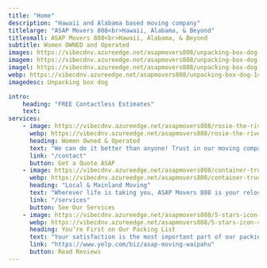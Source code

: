 ```yaml
---
title: "Home"
description: "Hawaii and Alabama based moving company"
titlelarge: "ASAP Movers 808<br>Hawaii, Alabama, & Beyond"
titlesmall: ASAP Movers 808<br>Hawaii, Alabama, & Beyond
subtitle: Women OWNED and Operated
images: https://vibecdnv.azureedge.net/asapmovers808/unpacking-box-dog-450.jpg
imagem: https://vibecdnv.azureedge.net/asapmovers808/unpacking-box-dog-1440.jpg
imagel: https://vibecdnv.azureedge.net/asapmovers808/unpacking-box-dog-1920.jpg
webp: https://vibecdnv.azureedge.net/asapmovers808/unpacking-box-dog-1440.webp
imagedesc: Unpacking box dog

intro:
    heading: "FREE Contactless Estimates" 
    text: 
services:
    - image: https://vibecdnv.azureedge.net/asapmovers808/rosie-the-riveter-icon-417x417.png
      webp: https://vibecdnv.azureedge.net/asapmovers808/rosie-the-riveter-icon-417x417.webp
      heading: Women Owned & Operated
      text: "We can do it better than anyone! Trust in our moving company’s experience and passion to keep you and your life moving forward."
      link: "/contact"
      button: Get a Quote ASAP
    - image: https://vibecdnv.azureedge.net/asapmovers808/container-truck-icon-417x417.png
      webp: https://vibecdnv.azureedge.net/asapmovers808/container-truck-icon-417x417.webp
      heading: "Local & Mainland Moving" 
      text: "Wherever life is taking you, ASAP Movers 808 is your relocation company. We’ll pack your belongings and ship them where they need to be so you can focus on the important things."
      link: "/services"
      button: See Our Services
    - image: https://vibecdnv.azureedge.net/asapmovers808/5-stars-icon-417x417.png
      webp: https://vibecdnv.azureedge.net/asapmovers808/5-stars-icon-417x417.webp
      heading: You’re First on Our Packing List
      text: "Your satisfaction is the most important part of our packing list! Customer service is our priority so you can enjoy a stress-free moving experience."
      link: "https://www.yelp.com/biz/asap-moving-waipahu"
      button: Read Reviews
---
```


